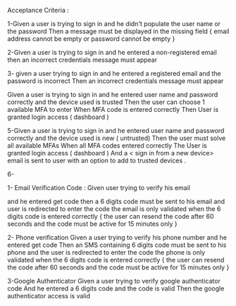 Acceptance Criteria :

<!-- Given An Unauthenticated User , in the sign up page And he didn't populate all the mandatory data { first name , last name , email address , Captcha and term Acceptance } Then he must not be able to send a request and a validation error must appear on each missing field

2-Given An Unauthenticated user , in the sign up page And he entered an invalid email then he must not be able to send a request And an invalid email message should appear in the email field

3-Given an Unauthenticated user , in the sign up page and he entered all the mandatory data and the email is valid then a request is sent And the user is redirected into email verification pin page .

4-Given an authenticated user ( redirected to pin verification page ) And he entered the verification correctly and the email is already registered then an email is sent notifying the user that the email is already registered .

5-Given an authenticated user ( redirected to pin verification page ) And he entered the verification correctly and the email is already unregistered before then the user must be added into logs And redirected to user verification page -->

<!-- . 6-Given a user in the user verification page and the user validated his phone number ( SMS validation) and the user is valid ( please check the note A for a valid user ) and the password is valid ( and matching in 2 text fields ) Then the user is verified and redirected to login page -->

<!-- 7-Given a user in the user verification page and the user validated his phone number ( SMS validation) and the user is not valid ( please check the notes for a valid user ) and the password is valid ( and matching in 2 text fields ) Then the user is redirected to a thank you page , and notified that the platform is not available for his country yet . notes : A) a user is valid if :(country and phone number are accepted) 1- IP and country are matching 2-phone number and phone number are matching 3- country is valid ————————————— B) An authenticated and valid user will be named as TRADER . —————————————————————————- -->

1-Given a user is trying to sign in and he didn't populate the user name or the password Then a message must be displayed in the missing field { email address cannot be empty or password cannot be empty }

2-Given a user is trying to sign in and he entered a non-registered email then an incorrect credentials message must appear

3- given a user trying to sign in and he entered a registered email and the password is incorrect Then an incorrect credentials message must appear

Given a user is trying to sign in and he entered user name and password correctly and the device used is trusted Then the user can choose 1 available MFA to enter When MFA code is entered correctly Then User is granted login access ( dashboard )

5-Given a user is trying to sign in and he entered user name and password correctly and the device used is new ( untrusted) Then the user must solve all available MFAs When all MFA codes entered correctly The User is granted login access ( dashboard ) And a < sign in from a new device> email is sent to user with an option to add to trusted devices .

6-

1- Email Verification Code : Given user trying to verify his email

and he entered get code then a 6 digits code must be sent to his email and user is redirected to enter the code the email is only validated when the 6 digits code is entered correctly { the user can resend the code after 60 seconds and the code must be active for 15 minutes only }

2- Phone verification Given a user trying to verify his phone number and he entered get code Then an SMS containing 6 digits code must be sent to his phone and the user is redirected to enter the code the phone is only validated when the 6 digits code is entered correctly { the user can resend the code after 60 seconds and the code must be active for 15 minutes only }

3-Google Authenticator Given a user trying to verify google authenticator code And he entered a 6 digits code and the code is valid Then the google authenticator access is valid
